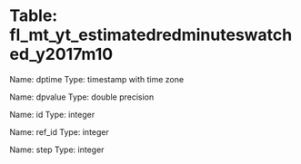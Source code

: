 Table: fl_mt_yt_estimatedredminuteswatched_y2017m10
===================================================

Name: dptime
Type: timestamp with time zone

Name: dpvalue
Type: double precision

Name: id
Type: integer

Name: ref_id
Type: integer

Name: step
Type: integer

